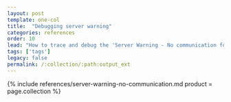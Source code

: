 ```yaml
---
layout: post
template: one-col
title:  "Debugging server warning"
categories: references
order: 10
lead: "How to trace and debug the 'Server Warning - No communication for at least 20 minutes' warning"
tags: ['tags']
legacy: false
permalink: /:collection/:path:output_ext
---
```


{% include references/server-warning-no-communication.md product = page.collection %}